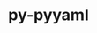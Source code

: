 ---
title: "py-pyyaml"
layout: cache
categories: [package, develop]
meta: {"compilers": ["apple-clang@=16.0.0", "gcc@=10.5.0", "gcc@=11.1.0", "gcc@=11.4.0", "gcc@=13.2.0", "gcc@=13.3.0", "gcc@=7.5.0", "oneapi@=2024.2.1"], "num_specs": 140, "num_specs_by_stack": {"data-vis-sdk": 5, "developer-tools-aarch64-linux-gnu": 3, "developer-tools-darwin": 4, "developer-tools-x86_64_v3-linux-gnu": 3, "e4s": 29, "e4s-neoverse-v2": 9, "e4s-oneapi": 20, "hep": 5, "ml-darwin-aarch64-mps": 14, "ml-linux-aarch64-cpu": 19, "ml-linux-aarch64-cuda": 19, "ml-linux-x86_64-cpu": 19, "ml-linux-x86_64-cuda": 19, "ml-linux-x86_64-rocm": 9, "radiuss": 14, "root": 140}, "oss": ["centos7", "rhel8", "sequoia", "ubuntu18.04", "ubuntu20.04", "ubuntu22.04", "ubuntu24.04"], "platforms": ["darwin", "linux"], "stacks": ["data-vis-sdk", "developer-tools-aarch64-linux-gnu", "developer-tools-darwin", "developer-tools-x86_64_v3-linux-gnu", "e4s", "e4s-neoverse-v2", "e4s-oneapi", "hep", "ml-darwin-aarch64-mps", "ml-linux-aarch64-cpu", "ml-linux-aarch64-cuda", "ml-linux-x86_64-cpu", "ml-linux-x86_64-cuda", "ml-linux-x86_64-rocm", "radiuss", "root"], "targets": ["aarch64", "neoverse_v2", "x86_64_v3"], "versions": ["6.0.2"]}
spec_details: [{"compiler": "gcc@=10.5.0", "hash": "24erxyqeeiotaj56rwrt4zfr36jfxdlw", "os": "centos7", "platform": "linux", "size": "-", "stacks": ["developer-tools-x86_64_v3-linux-gnu", "root"], "target": "x86_64_v3", "variants": ["build_system=python_pip", "+libyaml"], "versions": ["6.0.2"]}, {"compiler": "gcc@=11.4.0", "hash": "27wvnjzreafgukmcrb66oa6jatk2kex3", "os": "ubuntu22.04", "platform": "linux", "size": "-", "stacks": ["e4s", "root"], "target": "x86_64_v3", "variants": ["build_system=python_pip", "+libyaml"], "versions": ["6.0.2"]}, {"compiler": "gcc@=13.2.0", "hash": "2mzhaedcecc5vzmry65w6gr6jqbjpdfr", "os": "ubuntu24.04", "platform": "linux", "size": "-", "stacks": ["ml-linux-aarch64-cpu", "ml-linux-aarch64-cuda", "root"], "target": "aarch64", "variants": ["build_system=python_pip", "+libyaml"], "versions": ["6.0.2"]}, {"compiler": "oneapi@=2024.2.1", "hash": "37365qnqjg5wb54mruzqlntbnivcqxvt", "os": "ubuntu22.04", "platform": "linux", "size": "-", "stacks": ["e4s-oneapi", "root"], "target": "x86_64_v3", "variants": ["build_system=python_pip", "+libyaml"], "versions": ["6.0.2"]}, {"compiler": "gcc@=11.4.0", "hash": "3c5szshnpmvy26f66d67m76bekvxsixz", "os": "ubuntu22.04", "platform": "linux", "size": "-", "stacks": ["e4s-neoverse-v2", "root"], "target": "neoverse_v2", "variants": ["build_system=python_pip", "+libyaml"], "versions": ["6.0.2"]}, {"compiler": "gcc@=13.2.0", "hash": "3hrv54ukxnkepvpjnfujqvgncbezoahq", "os": "ubuntu24.04", "platform": "linux", "size": "-", "stacks": ["ml-linux-aarch64-cpu", "ml-linux-aarch64-cuda", "root"], "target": "aarch64", "variants": ["build_system=python_pip", "+libyaml"], "versions": ["6.0.2"]}, {"compiler": "apple-clang@=16.0.0", "hash": "3p2pbjc3olkn4owqrzhg2uqu3kum74bl", "os": "sequoia", "platform": "darwin", "size": "-", "stacks": ["ml-darwin-aarch64-mps", "root"], "target": "aarch64", "variants": ["build_system=python_pip", "+libyaml"], "versions": ["6.0.2"]}, {"compiler": "gcc@=11.4.0", "hash": "3v5p2pnknpy4zoobwauauzyqh2rzmohn", "os": "ubuntu22.04", "platform": "linux", "size": "-", "stacks": ["e4s", "root"], "target": "x86_64_v3", "variants": ["build_system=python_pip", "+libyaml"], "versions": ["6.0.2"]}, {"compiler": "gcc@=7.5.0", "hash": "3zzdz2vuwvfjodr7q7eeglsynicydywn", "os": "ubuntu18.04", "platform": "linux", "size": "-", "stacks": ["radiuss", "root"], "target": "x86_64_v3", "variants": ["build_system=python_pip", "+libyaml"], "versions": ["6.0.2"]}, {"compiler": "oneapi@=2024.2.1", "hash": "4737bwitltur5qkdzgd6y6taqr2lkgfi", "os": "ubuntu22.04", "platform": "linux", "size": "-", "stacks": ["e4s-oneapi", "root"], "target": "x86_64_v3", "variants": ["build_system=python_pip", "+libyaml"], "versions": ["6.0.2"]}, {"compiler": "oneapi@=2024.2.1", "hash": "4hmjuyuc53beiajjqsowdylc7746bboz", "os": "ubuntu22.04", "platform": "linux", "size": "-", "stacks": ["e4s-oneapi", "root"], "target": "x86_64_v3", "variants": ["build_system=python_pip", "+libyaml"], "versions": ["6.0.2"]}, {"compiler": "gcc@=13.2.0", "hash": "4mo6t6nand7xn2dl3jdpscukv643tcxg", "os": "ubuntu24.04", "platform": "linux", "size": "-", "stacks": ["ml-linux-x86_64-cpu", "ml-linux-x86_64-cuda", "root"], "target": "x86_64_v3", "variants": ["build_system=python_pip", "+libyaml"], "versions": ["6.0.2"]}, {"compiler": "gcc@=13.2.0", "hash": "4mpo2rkw23jbplcplorrvgrsar3b5xhp", "os": "ubuntu24.04", "platform": "linux", "size": "-", "stacks": ["ml-linux-aarch64-cpu", "ml-linux-aarch64-cuda", "root"], "target": "aarch64", "variants": ["build_system=python_pip", "+libyaml"], "versions": ["6.0.2"]}, {"compiler": "gcc@=13.2.0", "hash": "4mutxjzva4jpmn36yukzbiferid44kus", "os": "ubuntu24.04", "platform": "linux", "size": "-", "stacks": ["ml-linux-aarch64-cpu", "ml-linux-aarch64-cuda", "root"], "target": "aarch64", "variants": ["build_system=python_pip", "+libyaml"], "versions": ["6.0.2"]}, {"compiler": "gcc@=13.3.0", "hash": "4psxkx3wpreryjnn3k7x3fwj7unyvbtf", "os": "rhel8", "platform": "linux", "size": "-", "stacks": ["developer-tools-aarch64-linux-gnu", "root"], "target": "aarch64", "variants": ["build_system=python_pip", "+libyaml"], "versions": ["6.0.2"]}, {"compiler": "gcc@=7.5.0", "hash": "4qy2gpjtmgirpbskc5qe6rg2hdntrvgp", "os": "ubuntu18.04", "platform": "linux", "size": "-", "stacks": ["radiuss", "root"], "target": "x86_64_v3", "variants": ["build_system=python_pip", "+libyaml"], "versions": ["6.0.2"]}, {"compiler": "gcc@=11.4.0", "hash": "4vnojwton7knxxcoaylf3mlyou6sogtk", "os": "ubuntu22.04", "platform": "linux", "size": "-", "stacks": ["e4s", "root"], "target": "x86_64_v3", "variants": ["build_system=python_pip", "+libyaml"], "versions": ["6.0.2"]}, {"compiler": "apple-clang@=16.0.0", "hash": "4wdkw547b3qerwnafbvx4ejiocvgqvno", "os": "sequoia", "platform": "darwin", "size": "-", "stacks": ["developer-tools-darwin", "ml-darwin-aarch64-mps", "root"], "target": "aarch64", "variants": ["build_system=python_pip", "+libyaml"], "versions": ["6.0.2"]}, {"compiler": "gcc@=13.2.0", "hash": "4zwcip32suycdo3tevjxqgseo3gahjou", "os": "ubuntu24.04", "platform": "linux", "size": "-", "stacks": ["ml-linux-aarch64-cpu", "ml-linux-aarch64-cuda", "root"], "target": "aarch64", "variants": ["build_system=python_pip", "+libyaml"], "versions": ["6.0.2"]}, {"compiler": "oneapi@=2024.2.1", "hash": "54qao67hwxr7bxnt5owfggm6dw5gguag", "os": "ubuntu22.04", "platform": "linux", "size": "-", "stacks": ["e4s-oneapi", "root"], "target": "x86_64_v3", "variants": ["build_system=python_pip", "+libyaml"], "versions": ["6.0.2"]}, {"compiler": "apple-clang@=16.0.0", "hash": "5anignocmpcbhajxwxum5kmdddpzdsv2", "os": "sequoia", "platform": "darwin", "size": "-", "stacks": ["ml-darwin-aarch64-mps", "root"], "target": "aarch64", "variants": ["build_system=python_pip", "+libyaml"], "versions": ["6.0.2"]}, {"compiler": "gcc@=11.1.0", "hash": "5izrnghb32ulc4jpgqzuzy4nxaixb6dl", "os": "ubuntu20.04", "platform": "linux", "size": "-", "stacks": ["data-vis-sdk", "root"], "target": "x86_64_v3", "variants": ["build_system=python_pip", "+libyaml"], "versions": ["6.0.2"]}, {"compiler": "gcc@=11.4.0", "hash": "5lxied2pfsckqt7b2krbijhqt52e2fyd", "os": "ubuntu22.04", "platform": "linux", "size": "-", "stacks": ["e4s", "root"], "target": "x86_64_v3", "variants": ["build_system=python_pip", "+libyaml"], "versions": ["6.0.2"]}, {"compiler": "gcc@=13.2.0", "hash": "5rfa5d7fvqgpdlxzzdbmcrh255e4iraa", "os": "ubuntu24.04", "platform": "linux", "size": "-", "stacks": ["ml-linux-aarch64-cpu", "ml-linux-aarch64-cuda", "root"], "target": "aarch64", "variants": ["build_system=python_pip", "+libyaml"], "versions": ["6.0.2"]}, {"compiler": "gcc@=11.4.0", "hash": "5yrfhxe26uptr2wtfidfdftvvthjc3zo", "os": "ubuntu22.04", "platform": "linux", "size": "-", "stacks": ["e4s", "root"], "target": "x86_64_v3", "variants": ["build_system=python_pip", "+libyaml"], "versions": ["6.0.2"]}, {"compiler": "gcc@=11.4.0", "hash": "5zd7zejkijlk3btxawaqubwu2ng2hqsx", "os": "ubuntu22.04", "platform": "linux", "size": "-", "stacks": ["hep", "root"], "target": "x86_64_v3", "variants": ["build_system=python_pip", "+libyaml"], "versions": ["6.0.2"]}, {"compiler": "gcc@=13.2.0", "hash": "6dlmevmo4yk6pkgoxuljfdyeobjpjs4n", "os": "ubuntu24.04", "platform": "linux", "size": "-", "stacks": ["ml-linux-x86_64-cpu", "ml-linux-x86_64-cuda", "root"], "target": "x86_64_v3", "variants": ["build_system=python_pip", "+libyaml"], "versions": ["6.0.2"]}, {"compiler": "gcc@=11.4.0", "hash": "6ipmyhyzpil5iolhlfie4qhj24irqkmb", "os": "ubuntu22.04", "platform": "linux", "size": "-", "stacks": ["e4s", "root"], "target": "x86_64_v3", "variants": ["build_system=python_pip", "+libyaml"], "versions": ["6.0.2"]}, {"compiler": "gcc@=11.4.0", "hash": "6jxwqpnae5l5ihw6kch4kkkgjrgvjys7", "os": "ubuntu22.04", "platform": "linux", "size": "-", "stacks": ["e4s", "root"], "target": "x86_64_v3", "variants": ["build_system=python_pip", "+libyaml"], "versions": ["6.0.2"]}, {"compiler": "gcc@=11.4.0", "hash": "6wzwm3hr7ea7c5leh7a5c2xw4y5j7ibf", "os": "ubuntu22.04", "platform": "linux", "size": "-", "stacks": ["hep", "root"], "target": "x86_64_v3", "variants": ["build_system=python_pip", "+libyaml"], "versions": ["6.0.2"]}, {"compiler": "gcc@=13.2.0", "hash": "72pqc3csxo5x64uszxbrtqzazdwrbfky", "os": "ubuntu24.04", "platform": "linux", "size": "-", "stacks": ["ml-linux-x86_64-cpu", "ml-linux-x86_64-cuda", "ml-linux-x86_64-rocm", "root"], "target": "x86_64_v3", "variants": ["build_system=python_pip", "+libyaml"], "versions": ["6.0.2"]}, {"compiler": "gcc@=11.1.0", "hash": "7efw4py6iwu6valrfzw47ljqtespjmhg", "os": "ubuntu20.04", "platform": "linux", "size": "-", "stacks": ["data-vis-sdk", "root"], "target": "x86_64_v3", "variants": ["build_system=python_pip", "+libyaml"], "versions": ["6.0.2"]}, {"compiler": "apple-clang@=16.0.0", "hash": "7zsou646go5mshl7lrm3soutoddvw4bt", "os": "sequoia", "platform": "darwin", "size": "-", "stacks": ["ml-darwin-aarch64-mps", "root"], "target": "aarch64", "variants": ["build_system=python_pip", "+libyaml"], "versions": ["6.0.2"]}, {"compiler": "gcc@=13.2.0", "hash": "a3dwg2uvbzc6bif7tk64a6uzdlyv4v4l", "os": "ubuntu24.04", "platform": "linux", "size": "-", "stacks": ["ml-linux-aarch64-cpu", "ml-linux-aarch64-cuda", "root"], "target": "aarch64", "variants": ["build_system=python_pip", "+libyaml"], "versions": ["6.0.2"]}, {"compiler": "oneapi@=2024.2.1", "hash": "bap643kkprascnfy4f6mfrvyuz7x4wmq", "os": "ubuntu22.04", "platform": "linux", "size": "-", "stacks": ["e4s-oneapi", "root"], "target": "x86_64_v3", "variants": ["build_system=python_pip", "+libyaml"], "versions": ["6.0.2"]}, {"compiler": "gcc@=13.2.0", "hash": "bbb6t2ipmh7fdv3lwf7q5nharmnvfyfo", "os": "ubuntu24.04", "platform": "linux", "size": "-", "stacks": ["ml-linux-x86_64-cpu", "ml-linux-x86_64-cuda", "root"], "target": "x86_64_v3", "variants": ["build_system=python_pip", "+libyaml"], "versions": ["6.0.2"]}, {"compiler": "oneapi@=2024.2.1", "hash": "betqbrz76fese6ievobq3kng6aywhtwp", "os": "ubuntu22.04", "platform": "linux", "size": "-", "stacks": ["e4s-oneapi", "root"], "target": "x86_64_v3", "variants": ["build_system=python_pip", "+libyaml"], "versions": ["6.0.2"]}, {"compiler": "oneapi@=2024.2.1", "hash": "btnuacqjdxwwuwcbiklpkkemc2ydxodz", "os": "ubuntu22.04", "platform": "linux", "size": "-", "stacks": ["e4s-oneapi", "root"], "target": "x86_64_v3", "variants": ["build_system=python_pip", "+libyaml"], "versions": ["6.0.2"]}, {"compiler": "gcc@=7.5.0", "hash": "bu3jcl6fwwgbacykdx34eq73tiii2oyt", "os": "ubuntu18.04", "platform": "linux", "size": "-", "stacks": ["radiuss", "root"], "target": "x86_64_v3", "variants": ["build_system=python_pip", "+libyaml"], "versions": ["6.0.2"]}, {"compiler": "gcc@=7.5.0", "hash": "c6u32s5nn45pamwpag6i4eopfdyesfxb", "os": "ubuntu18.04", "platform": "linux", "size": "-", "stacks": ["radiuss", "root"], "target": "x86_64_v3", "variants": ["build_system=python_pip", "+libyaml"], "versions": ["6.0.2"]}, {"compiler": "gcc@=13.2.0", "hash": "cbx343tymgrb22bmssqmhmfhbky6ibif", "os": "ubuntu24.04", "platform": "linux", "size": "-", "stacks": ["ml-linux-aarch64-cpu", "ml-linux-aarch64-cuda", "root"], "target": "aarch64", "variants": ["build_system=python_pip", "+libyaml"], "versions": ["6.0.2"]}, {"compiler": "oneapi@=2024.2.1", "hash": "ci7xztcrsvbsf5q4lh4zzdomvibybovk", "os": "ubuntu22.04", "platform": "linux", "size": "-", "stacks": ["e4s-oneapi", "root"], "target": "x86_64_v3", "variants": ["build_system=python_pip", "+libyaml"], "versions": ["6.0.2"]}, {"compiler": "gcc@=13.3.0", "hash": "czasacqtqlmncynnmijxqchgdwddlqvp", "os": "rhel8", "platform": "linux", "size": "-", "stacks": ["developer-tools-aarch64-linux-gnu", "root"], "target": "aarch64", "variants": ["build_system=python_pip", "+libyaml"], "versions": ["6.0.2"]}, {"compiler": "gcc@=13.2.0", "hash": "dgncnmanxmrdhb4lzivnogzumak6nitk", "os": "ubuntu24.04", "platform": "linux", "size": "-", "stacks": ["ml-linux-x86_64-cpu", "ml-linux-x86_64-cuda", "root"], "target": "x86_64_v3", "variants": ["build_system=python_pip", "+libyaml"], "versions": ["6.0.2"]}, {"compiler": "gcc@=11.4.0", "hash": "dw5grl4w7qizaogyoxaqoktmjcq3lnrb", "os": "ubuntu22.04", "platform": "linux", "size": "-", "stacks": ["e4s", "root"], "target": "x86_64_v3", "variants": ["build_system=python_pip", "+libyaml"], "versions": ["6.0.2"]}, {"compiler": "gcc@=11.4.0", "hash": "e5ghkz4baazr2vr2uoaxvbiyazjjoxkj", "os": "ubuntu22.04", "platform": "linux", "size": "-", "stacks": ["e4s-neoverse-v2", "root"], "target": "neoverse_v2", "variants": ["build_system=python_pip", "+libyaml"], "versions": ["6.0.2"]}, {"compiler": "gcc@=11.4.0", "hash": "eqgcocu3blsbejutjk3i4au6g3akegad", "os": "ubuntu22.04", "platform": "linux", "size": "-", "stacks": ["e4s", "root"], "target": "x86_64_v3", "variants": ["build_system=python_pip", "+libyaml"], "versions": ["6.0.2"]}, {"compiler": "gcc@=11.1.0", "hash": "et5luokrkbqpadvmdn4gz3e4s5jmospo", "os": "ubuntu20.04", "platform": "linux", "size": "-", "stacks": ["data-vis-sdk", "root"], "target": "x86_64_v3", "variants": ["build_system=python_pip", "+libyaml"], "versions": ["6.0.2"]}, {"compiler": "gcc@=11.4.0", "hash": "fg5rfnaax7lwkt7ohyaoe5gm3lk6eg4h", "os": "ubuntu22.04", "platform": "linux", "size": "-", "stacks": ["e4s", "root"], "target": "x86_64_v3", "variants": ["build_system=python_pip", "+libyaml"], "versions": ["6.0.2"]}, {"compiler": "gcc@=13.2.0", "hash": "fqveogbkfgotdj7uyfznfu5vibztunsl", "os": "ubuntu24.04", "platform": "linux", "size": "-", "stacks": ["ml-linux-aarch64-cpu", "ml-linux-aarch64-cuda", "root"], "target": "aarch64", "variants": ["build_system=python_pip", "+libyaml"], "versions": ["6.0.2"]}, {"compiler": "apple-clang@=16.0.0", "hash": "fvsskc37bmwgmtrqgpwemmc6p7lb7u4y", "os": "sequoia", "platform": "darwin", "size": "-", "stacks": ["ml-darwin-aarch64-mps", "root"], "target": "aarch64", "variants": ["build_system=python_pip", "+libyaml"], "versions": ["6.0.2"]}, {"compiler": "oneapi@=2024.2.1", "hash": "fxkjlghz4jbuoxitsptydtarthu7ulhb", "os": "ubuntu22.04", "platform": "linux", "size": "-", "stacks": ["e4s-oneapi", "root"], "target": "x86_64_v3", "variants": ["build_system=python_pip", "+libyaml"], "versions": ["6.0.2"]}, {"compiler": "gcc@=13.2.0", "hash": "gcrjei5zwx2hc5hswj3umncnz7cpmzmu", "os": "ubuntu24.04", "platform": "linux", "size": "-", "stacks": ["ml-linux-x86_64-cpu", "ml-linux-x86_64-cuda", "ml-linux-x86_64-rocm", "root"], "target": "x86_64_v3", "variants": ["build_system=python_pip", "+libyaml"], "versions": ["6.0.2"]}, {"compiler": "gcc@=13.2.0", "hash": "gxxdanrkwaiabxd3olvgevycrzj6x4sm", "os": "ubuntu24.04", "platform": "linux", "size": "-", "stacks": ["ml-linux-aarch64-cpu", "ml-linux-aarch64-cuda", "root"], "target": "aarch64", "variants": ["build_system=python_pip", "+libyaml"], "versions": ["6.0.2"]}, {"compiler": "gcc@=11.4.0", "hash": "h6ete7kioy52fb32kni7z7vk2l4n2l47", "os": "ubuntu22.04", "platform": "linux", "size": "-", "stacks": ["hep", "root"], "target": "x86_64_v3", "variants": ["build_system=python_pip", "+libyaml"], "versions": ["6.0.2"]}, {"compiler": "gcc@=7.5.0", "hash": "hegwyrmxzku5gxx5uqp4cdfaratgckkf", "os": "ubuntu18.04", "platform": "linux", "size": "-", "stacks": ["radiuss", "root"], "target": "x86_64_v3", "variants": ["build_system=python_pip", "+libyaml"], "versions": ["6.0.2"]}, {"compiler": "gcc@=13.2.0", "hash": "hm2e3ja5hszlsyxytamifhdhnzmftoi6", "os": "ubuntu24.04", "platform": "linux", "size": "-", "stacks": ["ml-linux-aarch64-cpu", "ml-linux-aarch64-cuda", "root"], "target": "aarch64", "variants": ["build_system=python_pip", "+libyaml"], "versions": ["6.0.2"]}, {"compiler": "gcc@=7.5.0", "hash": "hmirhpd4q3rvs6bq7mmulegqx73wzmfw", "os": "ubuntu18.04", "platform": "linux", "size": "-", "stacks": ["radiuss", "root"], "target": "x86_64_v3", "variants": ["build_system=python_pip", "+libyaml"], "versions": ["6.0.2"]}, {"compiler": "gcc@=13.2.0", "hash": "hqxflxmmf2tngfpdtvpttw4solb3vfr6", "os": "ubuntu24.04", "platform": "linux", "size": "-", "stacks": ["ml-linux-aarch64-cpu", "ml-linux-aarch64-cuda", "root"], "target": "aarch64", "variants": ["build_system=python_pip", "+libyaml"], "versions": ["6.0.2"]}, {"compiler": "gcc@=7.5.0", "hash": "htvnyi3k7lyke6cwufcjctq22vkmnjfk", "os": "ubuntu18.04", "platform": "linux", "size": "-", "stacks": ["radiuss", "root"], "target": "x86_64_v3", "variants": ["build_system=python_pip", "+libyaml"], "versions": ["6.0.2"]}, {"compiler": "gcc@=11.4.0", "hash": "hxk2rouewhsktd7tcpvkd72qqoycjj7a", "os": "ubuntu22.04", "platform": "linux", "size": "-", "stacks": ["e4s", "root"], "target": "x86_64_v3", "variants": ["build_system=python_pip", "+libyaml"], "versions": ["6.0.2"]}, {"compiler": "oneapi@=2024.2.1", "hash": "hyn3lvsnp5hmykxbi2mlkqj5z5hwvpfd", "os": "ubuntu22.04", "platform": "linux", "size": "-", "stacks": ["e4s-oneapi", "root"], "target": "x86_64_v3", "variants": ["build_system=python_pip", "+libyaml"], "versions": ["6.0.2"]}, {"compiler": "apple-clang@=16.0.0", "hash": "i566hb45eoquddfcwkrzoxsva2phrno2", "os": "sequoia", "platform": "darwin", "size": "-", "stacks": ["developer-tools-darwin", "ml-darwin-aarch64-mps", "root"], "target": "aarch64", "variants": ["build_system=python_pip", "+libyaml"], "versions": ["6.0.2"]}, {"compiler": "gcc@=7.5.0", "hash": "i7wzno7tqmhjevp3277xmqqvpubnfbqe", "os": "ubuntu18.04", "platform": "linux", "size": "-", "stacks": ["radiuss", "root"], "target": "x86_64_v3", "variants": ["build_system=python_pip", "+libyaml"], "versions": ["6.0.2"]}, {"compiler": "oneapi@=2024.2.1", "hash": "idfxdfzoor5dhzjjmptrfdujhpt3lnma", "os": "ubuntu22.04", "platform": "linux", "size": "-", "stacks": ["e4s-oneapi", "root"], "target": "x86_64_v3", "variants": ["build_system=python_pip", "+libyaml"], "versions": ["6.0.2"]}, {"compiler": "gcc@=13.2.0", "hash": "igeudtmacc5ihe4qdnmxci4cl4leyigj", "os": "ubuntu24.04", "platform": "linux", "size": "-", "stacks": ["ml-linux-x86_64-cpu", "ml-linux-x86_64-cuda", "ml-linux-x86_64-rocm", "root"], "target": "x86_64_v3", "variants": ["build_system=python_pip", "+libyaml"], "versions": ["6.0.2"]}, {"compiler": "gcc@=11.4.0", "hash": "ih54tcmrkcj4gpola7tyegzso6e5ngey", "os": "ubuntu22.04", "platform": "linux", "size": "-", "stacks": ["e4s", "root"], "target": "x86_64_v3", "variants": ["build_system=python_pip", "+libyaml"], "versions": ["6.0.2"]}, {"compiler": "oneapi@=2024.2.1", "hash": "ijix4z6c2r2zhzqcujyhuvn7j2ctowu3", "os": "ubuntu22.04", "platform": "linux", "size": "-", "stacks": ["e4s-oneapi", "root"], "target": "x86_64_v3", "variants": ["build_system=python_pip", "+libyaml"], "versions": ["6.0.2"]}, {"compiler": "gcc@=11.4.0", "hash": "iksnikz24bxpoxzpm4aewaglaq2tjhy6", "os": "ubuntu22.04", "platform": "linux", "size": "-", "stacks": ["e4s-neoverse-v2", "root"], "target": "neoverse_v2", "variants": ["build_system=python_pip", "+libyaml"], "versions": ["6.0.2"]}, {"compiler": "gcc@=11.4.0", "hash": "j3pjflyzxz2hlxporerg53vb37ilxd53", "os": "ubuntu22.04", "platform": "linux", "size": "-", "stacks": ["e4s", "root"], "target": "x86_64_v3", "variants": ["build_system=python_pip", "+libyaml"], "versions": ["6.0.2"]}, {"compiler": "gcc@=11.4.0", "hash": "j6rzi6a4vm74buayubkoneuzgv3tg4wa", "os": "ubuntu22.04", "platform": "linux", "size": "-", "stacks": ["e4s", "root"], "target": "x86_64_v3", "variants": ["build_system=python_pip", "+libyaml"], "versions": ["6.0.2"]}, {"compiler": "gcc@=13.2.0", "hash": "jat5ahrvzgmcmjezv36dgzqhzg7klpc3", "os": "ubuntu24.04", "platform": "linux", "size": "-", "stacks": ["ml-linux-aarch64-cpu", "ml-linux-aarch64-cuda", "root"], "target": "aarch64", "variants": ["build_system=python_pip", "+libyaml"], "versions": ["6.0.2"]}, {"compiler": "gcc@=13.2.0", "hash": "jie5ynzwcqpqqhk7jsgh4m6bvyhkqdia", "os": "ubuntu24.04", "platform": "linux", "size": "-", "stacks": ["ml-linux-x86_64-cpu", "ml-linux-x86_64-cuda", "ml-linux-x86_64-rocm", "root"], "target": "x86_64_v3", "variants": ["build_system=python_pip", "+libyaml"], "versions": ["6.0.2"]}, {"compiler": "gcc@=10.5.0", "hash": "jpqxwbg5topzlcq756ujozxewym2dy7a", "os": "centos7", "platform": "linux", "size": "-", "stacks": ["developer-tools-x86_64_v3-linux-gnu", "root"], "target": "x86_64_v3", "variants": ["build_system=python_pip", "+libyaml"], "versions": ["6.0.2"]}, {"compiler": "gcc@=13.2.0", "hash": "jrq4j6d7bcyi7b56c244qw46temu4omg", "os": "ubuntu24.04", "platform": "linux", "size": "-", "stacks": ["ml-linux-x86_64-cpu", "ml-linux-x86_64-cuda", "root"], "target": "x86_64_v3", "variants": ["build_system=python_pip", "+libyaml"], "versions": ["6.0.2"]}, {"compiler": "gcc@=11.4.0", "hash": "kdb6jcpg4btr3zkwenjktoiacghlse6g", "os": "ubuntu22.04", "platform": "linux", "size": "-", "stacks": ["e4s-neoverse-v2", "root"], "target": "neoverse_v2", "variants": ["build_system=python_pip", "+libyaml"], "versions": ["6.0.2"]}, {"compiler": "gcc@=11.4.0", "hash": "kgys446x2oqk4m5tdfdsc2edfs7xrqr2", "os": "ubuntu22.04", "platform": "linux", "size": "-", "stacks": ["hep", "root"], "target": "x86_64_v3", "variants": ["build_system=python_pip", "+libyaml"], "versions": ["6.0.2"]}, {"compiler": "gcc@=13.2.0", "hash": "klfp3g4ge46gl5rvc23uprhrdcxsjyhl", "os": "ubuntu24.04", "platform": "linux", "size": "-", "stacks": ["ml-linux-x86_64-cpu", "ml-linux-x86_64-cuda", "ml-linux-x86_64-rocm", "root"], "target": "x86_64_v3", "variants": ["build_system=python_pip", "+libyaml"], "versions": ["6.0.2"]}, {"compiler": "apple-clang@=16.0.0", "hash": "kn7vrhftgwq3muw73siwwk3dp4fvn22g", "os": "sequoia", "platform": "darwin", "size": "-", "stacks": ["ml-darwin-aarch64-mps", "root"], "target": "aarch64", "variants": ["build_system=python_pip", "+libyaml"], "versions": ["6.0.2"]}, {"compiler": "gcc@=11.4.0", "hash": "kyuct3xaowzu4crkbbj5wtgfysazzcdz", "os": "ubuntu22.04", "platform": "linux", "size": "-", "stacks": ["e4s", "root"], "target": "x86_64_v3", "variants": ["build_system=python_pip", "+libyaml"], "versions": ["6.0.2"]}, {"compiler": "gcc@=13.2.0", "hash": "kzb25tjjqqj43s2bgxk5zbw2gecavzcr", "os": "ubuntu24.04", "platform": "linux", "size": "-", "stacks": ["ml-linux-aarch64-cpu", "ml-linux-aarch64-cuda", "root"], "target": "aarch64", "variants": ["build_system=python_pip", "+libyaml"], "versions": ["6.0.2"]}, {"compiler": "gcc@=11.4.0", "hash": "l4s7mq5vet5pxpokvs3gigpa6d7h7ntx", "os": "ubuntu22.04", "platform": "linux", "size": "-", "stacks": ["e4s-neoverse-v2", "root"], "target": "neoverse_v2", "variants": ["build_system=python_pip", "+libyaml"], "versions": ["6.0.2"]}, {"compiler": "apple-clang@=16.0.0", "hash": "lhfb7ukdx5asjcyu67b27ozenacxadkm", "os": "sequoia", "platform": "darwin", "size": "-", "stacks": ["ml-darwin-aarch64-mps", "root"], "target": "aarch64", "variants": ["build_system=python_pip", "+libyaml"], "versions": ["6.0.2"]}, {"compiler": "gcc@=13.2.0", "hash": "llk3fadmsfdp3dku7fnocfct5dxc7nvh", "os": "ubuntu24.04", "platform": "linux", "size": "-", "stacks": ["ml-linux-x86_64-cpu", "ml-linux-x86_64-cuda", "root"], "target": "x86_64_v3", "variants": ["build_system=python_pip", "+libyaml"], "versions": ["6.0.2"]}, {"compiler": "gcc@=13.2.0", "hash": "ltxlivrvk7y46br36yjruvxxpm5bhts2", "os": "ubuntu24.04", "platform": "linux", "size": "-", "stacks": ["ml-linux-aarch64-cpu", "ml-linux-aarch64-cuda", "root"], "target": "aarch64", "variants": ["build_system=python_pip", "+libyaml"], "versions": ["6.0.2"]}, {"compiler": "gcc@=7.5.0", "hash": "lwm6dt4fesjs6ohfzvyhl4m42hp7pc6d", "os": "ubuntu18.04", "platform": "linux", "size": "-", "stacks": ["radiuss", "root"], "target": "x86_64_v3", "variants": ["build_system=python_pip", "+libyaml"], "versions": ["6.0.2"]}, {"compiler": "gcc@=11.1.0", "hash": "ly4llz64ivz4rhu2a5b6vnatjkdea7hn", "os": "ubuntu20.04", "platform": "linux", "size": "-", "stacks": ["data-vis-sdk", "root"], "target": "x86_64_v3", "variants": ["build_system=python_pip", "+libyaml"], "versions": ["6.0.2"]}, {"compiler": "gcc@=11.4.0", "hash": "m2ws3qwngaov2t2y4n4kfyjpd6b6q5gz", "os": "ubuntu22.04", "platform": "linux", "size": "-", "stacks": ["e4s-neoverse-v2", "root"], "target": "neoverse_v2", "variants": ["build_system=python_pip", "+libyaml"], "versions": ["6.0.2"]}, {"compiler": "gcc@=11.4.0", "hash": "miqysvf6rfekxsp67bs3jr5jkeynhkds", "os": "ubuntu22.04", "platform": "linux", "size": "-", "stacks": ["e4s", "root"], "target": "x86_64_v3", "variants": ["build_system=python_pip", "+libyaml"], "versions": ["6.0.2"]}, {"compiler": "gcc@=10.5.0", "hash": "miy7n7rjqqza6nh7kg6tzshfjbfbdlue", "os": "centos7", "platform": "linux", "size": "-", "stacks": ["developer-tools-x86_64_v3-linux-gnu", "root"], "target": "x86_64_v3", "variants": ["build_system=python_pip", "+libyaml"], "versions": ["6.0.2"]}, {"compiler": "gcc@=11.4.0", "hash": "mqqkteyu5jtqmzyg6guxxlsfchx7migo", "os": "ubuntu22.04", "platform": "linux", "size": "-", "stacks": ["e4s", "root"], "target": "x86_64_v3", "variants": ["build_system=python_pip", "+libyaml"], "versions": ["6.0.2"]}, {"compiler": "apple-clang@=16.0.0", "hash": "mufytzjbhleu72uawsqxgnylywx2hub5", "os": "sequoia", "platform": "darwin", "size": "-", "stacks": ["ml-darwin-aarch64-mps", "root"], "target": "aarch64", "variants": ["build_system=python_pip", "+libyaml"], "versions": ["6.0.2"]}, {"compiler": "oneapi@=2024.2.1", "hash": "n4pkl4te6b36exof3pxfwyujbe2kbq4f", "os": "ubuntu22.04", "platform": "linux", "size": "-", "stacks": ["e4s-oneapi", "root"], "target": "x86_64_v3", "variants": ["build_system=python_pip", "+libyaml"], "versions": ["6.0.2"]}, {"compiler": "gcc@=11.4.0", "hash": "neygsuho5yencvszrywch5cxhnftdx4q", "os": "ubuntu22.04", "platform": "linux", "size": "-", "stacks": ["e4s", "root"], "target": "x86_64_v3", "variants": ["build_system=python_pip", "+libyaml"], "versions": ["6.0.2"]}, {"compiler": "gcc@=11.4.0", "hash": "njlzgbaelveulxtvofiq6sxigbwm73zb", "os": "ubuntu22.04", "platform": "linux", "size": "-", "stacks": ["e4s-neoverse-v2", "root"], "target": "neoverse_v2", "variants": ["build_system=python_pip", "+libyaml"], "versions": ["6.0.2"]}, {"compiler": "gcc@=13.2.0", "hash": "npieu5o25bier2id3365c6yjuk67pqdq", "os": "ubuntu24.04", "platform": "linux", "size": "-", "stacks": ["ml-linux-x86_64-cpu", "ml-linux-x86_64-cuda", "ml-linux-x86_64-rocm", "root"], "target": "x86_64_v3", "variants": ["build_system=python_pip", "+libyaml"], "versions": ["6.0.2"]}, {"compiler": "gcc@=13.2.0", "hash": "ns2evhwr6ydbxoodkfwprgi4lvsag65j", "os": "ubuntu24.04", "platform": "linux", "size": "-", "stacks": ["ml-linux-x86_64-cpu", "ml-linux-x86_64-cuda", "ml-linux-x86_64-rocm", "root"], "target": "x86_64_v3", "variants": ["build_system=python_pip", "+libyaml"], "versions": ["6.0.2"]}, {"compiler": "oneapi@=2024.2.1", "hash": "o32fq6iirpzldc7hconbfpwpv4fhqw63", "os": "ubuntu22.04", "platform": "linux", "size": "-", "stacks": ["e4s-oneapi", "root"], "target": "x86_64_v3", "variants": ["build_system=python_pip", "+libyaml"], "versions": ["6.0.2"]}, {"compiler": "gcc@=11.4.0", "hash": "o3at7gxlgrsrtqlemrd6ynp7kewk7hgb", "os": "ubuntu22.04", "platform": "linux", "size": "-", "stacks": ["hep", "root"], "target": "x86_64_v3", "variants": ["build_system=python_pip", "+libyaml"], "versions": ["6.0.2"]}, {"compiler": "apple-clang@=16.0.0", "hash": "oap2qf2wffad7an4hqs3dzl33ijfhawi", "os": "sequoia", "platform": "darwin", "size": "-", "stacks": ["ml-darwin-aarch64-mps", "root"], "target": "aarch64", "variants": ["build_system=python_pip", "+libyaml"], "versions": ["6.0.2"]}, {"compiler": "gcc@=13.2.0", "hash": "ocxtrlrlyvowf6xdzt25qccoypbzmxdm", "os": "ubuntu24.04", "platform": "linux", "size": "-", "stacks": ["ml-linux-x86_64-cpu", "ml-linux-x86_64-cuda", "ml-linux-x86_64-rocm", "root"], "target": "x86_64_v3", "variants": ["build_system=python_pip", "+libyaml"], "versions": ["6.0.2"]}, {"compiler": "gcc@=7.5.0", "hash": "oedioau4z6od6f5tar6ns3744wtglviu", "os": "ubuntu18.04", "platform": "linux", "size": "-", "stacks": ["radiuss", "root"], "target": "x86_64_v3", "variants": ["build_system=python_pip", "+libyaml"], "versions": ["6.0.2"]}, {"compiler": "gcc@=7.5.0", "hash": "ojpxoy4r53mjvofb25vwn7yiqanrqe4k", "os": "ubuntu18.04", "platform": "linux", "size": "-", "stacks": ["radiuss", "root"], "target": "x86_64_v3", "variants": ["build_system=python_pip", "+libyaml"], "versions": ["6.0.2"]}, {"compiler": "apple-clang@=16.0.0", "hash": "oy73wtfwrk7fogk5ynq5evdtli7mioly", "os": "sequoia", "platform": "darwin", "size": "-", "stacks": ["ml-darwin-aarch64-mps", "root"], "target": "aarch64", "variants": ["build_system=python_pip", "+libyaml"], "versions": ["6.0.2"]}, {"compiler": "gcc@=11.4.0", "hash": "oyipkshsxnxd43vlgdobzkdsh7wzzckl", "os": "ubuntu22.04", "platform": "linux", "size": "-", "stacks": ["e4s", "root"], "target": "x86_64_v3", "variants": ["build_system=python_pip", "+libyaml"], "versions": ["6.0.2"]}, {"compiler": "gcc@=13.2.0", "hash": "paboj5cv5a4amx6gvprjj7n3kc7x5gq7", "os": "ubuntu24.04", "platform": "linux", "size": "-", "stacks": ["ml-linux-aarch64-cpu", "ml-linux-aarch64-cuda", "root"], "target": "aarch64", "variants": ["build_system=python_pip", "+libyaml"], "versions": ["6.0.2"]}, {"compiler": "oneapi@=2024.2.1", "hash": "pldcmqtbwgh4kxvwhzsgsfsk2czig5dy", "os": "ubuntu22.04", "platform": "linux", "size": "-", "stacks": ["e4s-oneapi", "root"], "target": "x86_64_v3", "variants": ["build_system=python_pip", "+libyaml"], "versions": ["6.0.2"]}, {"compiler": "gcc@=13.2.0", "hash": "puu4cup65ze5bz2lgiamhz4n72td6hci", "os": "ubuntu24.04", "platform": "linux", "size": "-", "stacks": ["ml-linux-aarch64-cpu", "ml-linux-aarch64-cuda", "root"], "target": "aarch64", "variants": ["build_system=python_pip", "+libyaml"], "versions": ["6.0.2"]}, {"compiler": "oneapi@=2024.2.1", "hash": "rav5kjy2xkgcyhfjwscpqpykamy5iu32", "os": "ubuntu22.04", "platform": "linux", "size": "-", "stacks": ["e4s-oneapi", "root"], "target": "x86_64_v3", "variants": ["build_system=python_pip", "+libyaml"], "versions": ["6.0.2"]}, {"compiler": "gcc@=11.4.0", "hash": "rfqvlnjmtf46kgxcvmeyqn3varwtuvmg", "os": "ubuntu22.04", "platform": "linux", "size": "-", "stacks": ["e4s-neoverse-v2", "root"], "target": "neoverse_v2", "variants": ["build_system=python_pip", "+libyaml"], "versions": ["6.0.2"]}, {"compiler": "gcc@=11.1.0", "hash": "rndlmjstt3rm334bzkoqzqu2ljpyx7pf", "os": "ubuntu20.04", "platform": "linux", "size": "-", "stacks": ["data-vis-sdk", "root"], "target": "x86_64_v3", "variants": ["build_system=python_pip", "+libyaml"], "versions": ["6.0.2"]}, {"compiler": "gcc@=7.5.0", "hash": "roj22kffnpp6iq5rrjp7jqchj3x4kdz4", "os": "ubuntu18.04", "platform": "linux", "size": "-", "stacks": ["radiuss", "root"], "target": "x86_64_v3", "variants": ["build_system=python_pip", "+libyaml"], "versions": ["6.0.2"]}, {"compiler": "apple-clang@=16.0.0", "hash": "rp5dytpfpwog6bhak4m5qh6x6sgxa7j2", "os": "sequoia", "platform": "darwin", "size": "-", "stacks": ["ml-darwin-aarch64-mps", "root"], "target": "aarch64", "variants": ["build_system=python_pip", "+libyaml"], "versions": ["6.0.2"]}, {"compiler": "gcc@=11.4.0", "hash": "rs3ralhrvgqmkew6tnrsqz7i6mlfaqkz", "os": "ubuntu22.04", "platform": "linux", "size": "-", "stacks": ["e4s-neoverse-v2", "root"], "target": "neoverse_v2", "variants": ["build_system=python_pip", "+libyaml"], "versions": ["6.0.2"]}, {"compiler": "gcc@=11.4.0", "hash": "rtm2zko52svog3xodkslqtcw52zub4c4", "os": "ubuntu22.04", "platform": "linux", "size": "-", "stacks": ["e4s", "root"], "target": "x86_64_v3", "variants": ["build_system=python_pip", "+libyaml"], "versions": ["6.0.2"]}, {"compiler": "gcc@=7.5.0", "hash": "rxezrkhjvtco7oy5bt7xsfat7bi4aqbu", "os": "ubuntu18.04", "platform": "linux", "size": "-", "stacks": ["radiuss", "root"], "target": "x86_64_v3", "variants": ["build_system=python_pip", "+libyaml"], "versions": ["6.0.2"]}, {"compiler": "gcc@=13.3.0", "hash": "t6sllbwgulsz3jrkz53wbnzjvmph6peo", "os": "rhel8", "platform": "linux", "size": "-", "stacks": ["developer-tools-aarch64-linux-gnu", "root"], "target": "aarch64", "variants": ["build_system=python_pip", "+libyaml"], "versions": ["6.0.2"]}, {"compiler": "gcc@=11.4.0", "hash": "towktuzr7ztq3ppqthynaynepnhezyrt", "os": "ubuntu22.04", "platform": "linux", "size": "-", "stacks": ["e4s", "root"], "target": "x86_64_v3", "variants": ["build_system=python_pip", "+libyaml"], "versions": ["6.0.2"]}, {"compiler": "gcc@=7.5.0", "hash": "tylf4jvqug6asq6gavelqgojuzd5xl4u", "os": "ubuntu18.04", "platform": "linux", "size": "-", "stacks": ["radiuss", "root"], "target": "x86_64_v3", "variants": ["build_system=python_pip", "+libyaml"], "versions": ["6.0.2"]}, {"compiler": "gcc@=13.2.0", "hash": "tzff5iv2zp7kfoqdlzmvbi3qema7xjfd", "os": "ubuntu24.04", "platform": "linux", "size": "-", "stacks": ["ml-linux-aarch64-cpu", "ml-linux-aarch64-cuda", "root"], "target": "aarch64", "variants": ["build_system=python_pip", "+libyaml"], "versions": ["6.0.2"]}, {"compiler": "gcc@=13.2.0", "hash": "u365ccezz6rlc7puclt3ee3mvm7ysuwd", "os": "ubuntu24.04", "platform": "linux", "size": "-", "stacks": ["ml-linux-x86_64-cpu", "ml-linux-x86_64-cuda", "ml-linux-x86_64-rocm", "root"], "target": "x86_64_v3", "variants": ["build_system=python_pip", "+libyaml"], "versions": ["6.0.2"]}, {"compiler": "gcc@=11.4.0", "hash": "u7obnwgexfdgm4ihdpwubnqfmmpiaaws", "os": "ubuntu22.04", "platform": "linux", "size": "-", "stacks": ["e4s", "root"], "target": "x86_64_v3", "variants": ["build_system=python_pip", "+libyaml"], "versions": ["6.0.2"]}, {"compiler": "gcc@=13.2.0", "hash": "uivftgrbr54n4j7es75snvb2wwgde6o6", "os": "ubuntu24.04", "platform": "linux", "size": "-", "stacks": ["ml-linux-x86_64-cpu", "ml-linux-x86_64-cuda", "root"], "target": "x86_64_v3", "variants": ["build_system=python_pip", "+libyaml"], "versions": ["6.0.2"]}, {"compiler": "gcc@=13.2.0", "hash": "uw6reyblb7x2uacdrqngdlmiwylowjws", "os": "ubuntu24.04", "platform": "linux", "size": "-", "stacks": ["ml-linux-aarch64-cpu", "ml-linux-aarch64-cuda", "root"], "target": "aarch64", "variants": ["build_system=python_pip", "+libyaml"], "versions": ["6.0.2"]}, {"compiler": "oneapi@=2024.2.1", "hash": "v24vdzfhefeoscok6hkgdjtkjbl5yj5g", "os": "ubuntu22.04", "platform": "linux", "size": "-", "stacks": ["e4s-oneapi", "root"], "target": "x86_64_v3", "variants": ["build_system=python_pip", "+libyaml"], "versions": ["6.0.2"]}, {"compiler": "oneapi@=2024.2.1", "hash": "vjlmsllo3z5phts4e2gqhfihmzjpa3hq", "os": "ubuntu22.04", "platform": "linux", "size": "-", "stacks": ["e4s-oneapi", "root"], "target": "x86_64_v3", "variants": ["build_system=python_pip", "+libyaml"], "versions": ["6.0.2"]}, {"compiler": "apple-clang@=16.0.0", "hash": "vx3k2e7cdn7tt2vxxefdo3w7ffbblydy", "os": "sequoia", "platform": "darwin", "size": "-", "stacks": ["developer-tools-darwin", "ml-darwin-aarch64-mps", "root"], "target": "aarch64", "variants": ["build_system=python_pip", "+libyaml"], "versions": ["6.0.2"]}, {"compiler": "gcc@=11.4.0", "hash": "whvgcbx5ncgmv3tzr6g3objjrqwbxxz4", "os": "ubuntu22.04", "platform": "linux", "size": "-", "stacks": ["e4s", "root"], "target": "x86_64_v3", "variants": ["build_system=python_pip", "+libyaml"], "versions": ["6.0.2"]}, {"compiler": "apple-clang@=16.0.0", "hash": "ww5isacfishwmcokjim3yqy2vkmnk5vj", "os": "sequoia", "platform": "darwin", "size": "-", "stacks": ["developer-tools-darwin", "ml-darwin-aarch64-mps", "root"], "target": "aarch64", "variants": ["build_system=python_pip", "+libyaml"], "versions": ["6.0.2"]}, {"compiler": "gcc@=11.4.0", "hash": "x2iptg7manyvlx4a2s2vpbjkvk5r2pxo", "os": "ubuntu22.04", "platform": "linux", "size": "-", "stacks": ["e4s", "root"], "target": "x86_64_v3", "variants": ["build_system=python_pip", "+libyaml"], "versions": ["6.0.2"]}, {"compiler": "gcc@=13.2.0", "hash": "xgn7azvlxarrznoiybj57ajxekvdibc2", "os": "ubuntu24.04", "platform": "linux", "size": "-", "stacks": ["ml-linux-x86_64-cpu", "ml-linux-x86_64-cuda", "root"], "target": "x86_64_v3", "variants": ["build_system=python_pip", "+libyaml"], "versions": ["6.0.2"]}, {"compiler": "oneapi@=2024.2.1", "hash": "xv5vk3swsrkcboucdni3zgzvfog3oilq", "os": "ubuntu22.04", "platform": "linux", "size": "-", "stacks": ["e4s-oneapi", "root"], "target": "x86_64_v3", "variants": ["build_system=python_pip", "+libyaml"], "versions": ["6.0.2"]}, {"compiler": "gcc@=11.4.0", "hash": "xytzgvuczkxckv73y2i23or3iretqqb4", "os": "ubuntu22.04", "platform": "linux", "size": "-", "stacks": ["e4s", "root"], "target": "x86_64_v3", "variants": ["build_system=python_pip", "+libyaml"], "versions": ["6.0.2"]}, {"compiler": "gcc@=11.4.0", "hash": "z2hlsb5fs5pt5wan5ubqci4e3bb4lclt", "os": "ubuntu22.04", "platform": "linux", "size": "-", "stacks": ["e4s", "root"], "target": "x86_64_v3", "variants": ["build_system=python_pip", "+libyaml"], "versions": ["6.0.2"]}, {"compiler": "gcc@=13.2.0", "hash": "zamu7af3k2fdm234bsbrnpo5wwmvtxmb", "os": "ubuntu24.04", "platform": "linux", "size": "-", "stacks": ["ml-linux-x86_64-cpu", "ml-linux-x86_64-cuda", "root"], "target": "x86_64_v3", "variants": ["build_system=python_pip", "+libyaml"], "versions": ["6.0.2"]}, {"compiler": "gcc@=13.2.0", "hash": "zcyrgktcnmqoxueqyi3q5jiemisfyewv", "os": "ubuntu24.04", "platform": "linux", "size": "-", "stacks": ["ml-linux-x86_64-cpu", "ml-linux-x86_64-cuda", "root"], "target": "x86_64_v3", "variants": ["build_system=python_pip", "+libyaml"], "versions": ["6.0.2"]}, {"compiler": "gcc@=11.4.0", "hash": "zgi6hpwja6nqfk4pv3nccs4zlxf5zlvi", "os": "ubuntu22.04", "platform": "linux", "size": "-", "stacks": ["e4s", "root"], "target": "x86_64_v3", "variants": ["build_system=python_pip", "+libyaml"], "versions": ["6.0.2"]}, {"compiler": "gcc@=11.4.0", "hash": "zhl3juqn32nszzexlnwng6bfskynngk2", "os": "ubuntu22.04", "platform": "linux", "size": "-", "stacks": ["e4s", "root"], "target": "x86_64_v3", "variants": ["build_system=python_pip", "+libyaml"], "versions": ["6.0.2"]}, {"compiler": "oneapi@=2024.2.1", "hash": "ztfeiexp6lkvnrgpxf2s3hfkth6v2noe", "os": "ubuntu22.04", "platform": "linux", "size": "-", "stacks": ["e4s-oneapi", "root"], "target": "x86_64_v3", "variants": ["build_system=python_pip", "+libyaml"], "versions": ["6.0.2"]}, {"compiler": "gcc@=11.4.0", "hash": "zy47hryktduhsmx4acmtyvxjz7zgf472", "os": "ubuntu22.04", "platform": "linux", "size": "-", "stacks": ["e4s", "root"], "target": "x86_64_v3", "variants": ["build_system=python_pip", "+libyaml"], "versions": ["6.0.2"]}]
---